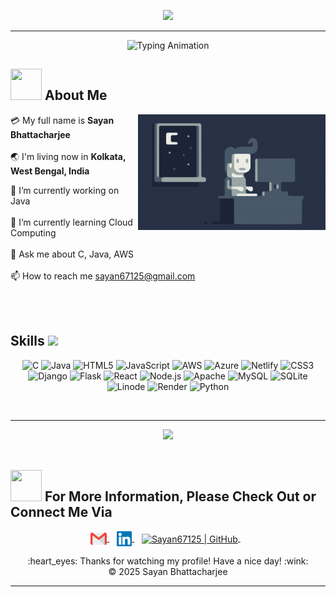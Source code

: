 <p align="center">
  <img src="https://miro.medium.com/max/2048/1*OohqW5DGh9CQS4hLY5FXzA.png" height="230"/>
</p>
<hr>

<div align="center">
  <img src="https://readme-typing-svg.herokuapp.com?font=Architects+Daughter&color=%2338C2FF&size=50&center=true&vCenter=true&height=60&width=800&duration=4000&lines=Heyyy+Sayan+Here!+%3C3;Hello+Fellow+<Developers/>!+%F0%9F%91%8B;Coffee+→+Code+→+Repeat+☕+%E2%98%81%EF%B8%8F;Always+learning+%F0%9F%93%9A" alt="Typing Animation"/>
</div>



## <img src="https://raw.githubusercontent.com/nixin72/nixin72/master/wave.gif" width="50px" height="50px"></img> About Me

<img alt="Night Coding" src="https://raw.githubusercontent.com/AVS1508/AVS1508/master/assets/Night-Coding.gif" align="right"/>


:credit_card: My full name is **Sayan Bhattacharjee**<br><br>
:earth_asia: I'm living now in **Kolkata, West Bengal, India**

🔭 I’m currently working on Java<br><br>🌱 I’m currently learning Cloud Computing<br><br>💬 Ask me about C, Java, AWS<br><br>📫 How to reach me sayan67125@gmail.com

 <br><br>

<h2> Skills <img src = "https://media2.giphy.com/media/QssGEmpkyEOhBCb7e1/giphy.gif?cid=ecf05e47a0n3gi1bfqntqmob8g9aid1oyj2wr3ds3mg700bl&rid=giphy.gif" width = 32px> </h2>

<p align="center">
  <img src="https://img.shields.io/badge/C-00599C?style=flat&logo=c&logoColor=white" alt="C">
  <img src="https://img.shields.io/badge/Java-ED8B00?style=flat&logo=java&logoColor=white" alt="Java">
  <img src="https://img.shields.io/badge/HTML5-E34F26?style=flat&logo=html5&logoColor=white" alt="HTML5">
  <img src="https://img.shields.io/badge/JavaScript-F7DF1E?style=flat&logo=javascript&logoColor=black" alt="JavaScript">
  <img src="https://img.shields.io/badge/AWS-FF9900?style=flat&logo=amazon-aws&logoColor=white" alt="AWS">
  <img src="https://img.shields.io/badge/Azure-0089D6?style=flat&logo=microsoft-azure&logoColor=white" alt="Azure">
  <img src="https://img.shields.io/badge/Netlify-00C7B7?style=flat&logo=netlify&logoColor=white" alt="Netlify">
  <img src="https://img.shields.io/badge/CSS3-1572B6?style=flat&logo=css3&logoColor=white" alt="CSS3">
  <img src="https://img.shields.io/badge/Django-092E20?style=flat&logo=django&logoColor=white" alt="Django">
  <img src="https://img.shields.io/badge/Flask-000000?style=flat&logo=flask&logoColor=white" alt="Flask">
  <img src="https://img.shields.io/badge/React-20232A?style=flat&logo=react&logoColor=61DAFB" alt="React">
  <img src="https://img.shields.io/badge/Node.js-339933?style=flat&logo=node.js&logoColor=white" alt="Node.js">
  <img src="https://img.shields.io/badge/Apache-D22128?style=flat&logo=apache&logoColor=white" alt="Apache">
  <img src="https://img.shields.io/badge/MySQL-4479A1?style=flat&logo=mysql&logoColor=white" alt="MySQL">
  <img src="https://img.shields.io/badge/SQLite-003B57?style=flat&logo=sqlite&logoColor=white" alt="SQLite">
  <img src="https://img.shields.io/badge/Linode-00A95C?style=flat&logo=linode&logoColor=white" alt="Linode">
  <img src="https://img.shields.io/badge/Render-46E3B7?style=flat&logo=render&logoColor=white" alt="Render">
  <img src="https://img.shields.io/badge/Python-3776AB?style=flat&logo=python&logoColor=white" alt="Python">
</p><br>




<hr>

<div align="center">
  <img src="https://github-readme-stats.vercel.app/api/top-langs/?username=MsdianSayan7956&theme=github_dark&hide_border=false&include_all_commits=false&count_private=true&layout=compact" />
</div>







<br>

## <img src='https://raw.githubusercontent.com/ShahriarShafin/ShahriarShafin/main/Assets/handshake.gif' width="50px" height="50px"> For More Information, Please Check Out or Connect Me Via

<p align="center">
  <a href="sayan67125@gmail.com" >
    <img align="center" alt="Sayan67125 | Gmail" width="26px" src="https://github.com/SatYu26/SatYu26/blob/master/Assets/Gmail.svg" />
  </a> &nbsp;&nbsp;
  
  <a href="(https://linkedin.com/in/https://www.linkedin.com/in/sayan-bhattacharjee-39952a200/)" target="_blank">
    <img align="center" alt="Sayan67125 | Linkedin" width="24px" src="https://github.com/SatYu26/SatYu26/blob/master/Assets/Linkedin.svg" />
  </a> &nbsp;&nbsp;
  
  <a href="https://profile-summary-for-github.herokuapp.com/user/MsdianSayan7956" target="_blank">
    <img align="center" alt="Sayan67125 | GitHub" width="26px" src="https://upload.wikimedia.org/wikipedia/commons/thumb/a/ae/Github-desktop-logo-symbol.svg/1024px-Github-desktop-logo-symbol.svg.png" />
  </a> &nbsp;&nbsp;
  
<p>

<div align="center">
  :heart_eyes: Thanks for watching my profile! Have a nice day! :wink: <br/>
  &copy; 2025 Sayan Bhattacharjee
</div>

---


